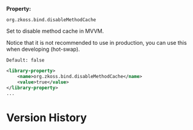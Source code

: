 **Property:**

`org.zkoss.bind.disableMethodCache`

Set to disable method cache in MVVM.

Notice that it is not recommended to use in production, you can use this
when developing (hot-swap).

`Default: false`

```xml
<library-property>
    <name>org.zkoss.bind.disableMethodCache</name>
    <value>true</value>
</library-property>
...
```

# Version History

